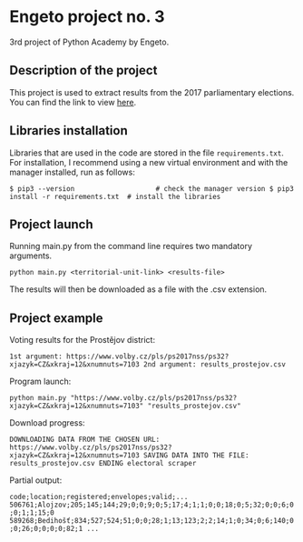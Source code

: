 # Engeto project no. 3

3rd project of Python Academy by Engeto.

## Description of the project

This project is used to extract results from the 2017 parliamentary elections. You can find the link to view [here](https://www.volby.cz/pls/ps2017nss/ps3?xjazyk=CZ).

## Libraries installation

Libraries that are used in the code are stored in the file `requirements.txt`. For installation, I recommend using a new virtual environment and with the manager installed, run as follows:

`$ pip3 --version                    # check the manager version
$ pip3 install -r requirements.txt  # install the libraries`

## Project launch

Running main.py from the command line requires two mandatory arguments.

`python main.py <territorial-unit-link> <results-file>`

The results will then be downloaded as a file with the .csv extension.

## Project example

Voting results for the Prostějov district:

`1st argument: https://www.volby.cz/pls/ps2017nss/ps32?xjazyk=CZ&xkraj=12&xnumnuts=7103
2nd argument: results_prostejov.csv`

Program launch:

`python main.py "https://www.volby.cz/pls/ps2017nss/ps32?xjazyk=CZ&xkraj=12&xnumnuts=7103" "results_prostejov.csv"`

Download progress:

`DOWNLOADING DATA FROM THE CHOSEN URL: https://www.volby.cz/pls/ps2017nss/ps32?xjazyk=CZ&xkraj=12&xnumnuts=7103
SAVING DATA INTO THE FILE: results_prostejov.csv
ENDING electoral scraper`

Partial output:

`code;location;registered;envelopes;valid;...
506761;Alojzov;205;145;144;29;0;0;9;0;5;17;4;1;1;0;0;18;0;5;32;0;0;6;0;0;1;1;15;0
589268;Bedihošť;834;527;524;51;0;0;28;1;13;123;2;2;14;1;0;34;0;6;140;0;0;26;0;0;0;0;82;1
...`